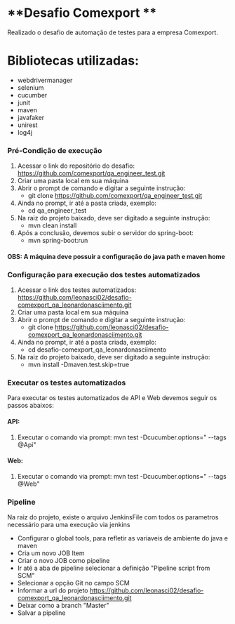 # **Desafio Comexport **

Realizado o desafio de automação de testes para a empresa Comexport. 

# Bibliotecas utilizadas:

- webdrivermanager
- selenium
- cucumber
- junit
- maven
- javafaker
- unirest
- log4j

### Pré-Condição de execução

1. Acessar o link do repositório do desafio: https://github.com/comexport/qa_engineer_test.git
2. Criar uma pasta local em sua máquina
3. Abrir o prompt de comando e digitar a seguinte instrução: 
     - git clone https://github.com/comexport/qa_engineer_test.git
4. Ainda no prompt, ir até a pasta criada, exemplo:
    - cd qa_engineer_test
5. Na raiz do projeto baixado, deve ser digitado a seguinte instrução:
    - mvn clean install
6. Após a conclusão, devemos subir o servidor do spring-boot:
    - mvn spring-boot:run

#### OBS: A máquina deve possuir a configuração do java path e maven home

### Configuração para execução dos testes automatizados

1. Acessar o link dos testes automatizados: https://github.com/leonasci02/desafio-comexport_qa_leonardonasciimento.git
2. Criar uma pasta local em sua máquina
3. Abrir o prompt de comando e digitar a seguinte instrução: 
     - git clone https://github.com/leonasci02/desafio-comexport_qa_leonardonasciimento.git
4. Ainda no prompt, ir até a pasta criada, exemplo:
    - cd desafio-comexport_qa_leonardonasciimento
5. Na raiz do projeto baixado, deve ser digitado a seguinte instrução:
    - mvn install -Dmaven.test.skip=true
    
### Executar os testes automatizados

Para executar os testes automatizados de API e Web devemos seguir os passos abaixos:

#### API: 

1. Executar o comando via prompt: mvn test -Dcucumber.options=" --tags @Api"

#### Web: 

1. Executar o comando via prompt: mvn test -Dcucumber.options=" --tags @Web"

### Pipeline

Na raiz do projeto, existe o arquivo JenkinsFile com todos os parametros necessário para uma execução via jenkins

- Configurar o global tools, para refletir as variaveis de ambiente do java e maven
- Cria um novo JOB Item
- Criar o novo JOB como pipeline
- Ir até a aba de pipeline selecionar a definição "Pipeline script from SCM"
- Selecionar a opção Git no campo SCM
- Informar a url do projeto https://github.com/leonasci02/desafio-comexport_qa_leonardonasciimento.git
- Deixar como a branch "Master"
- Salvar a pipeline
